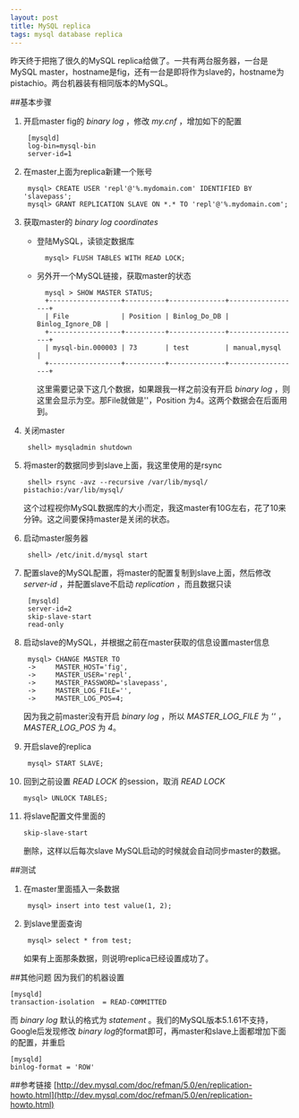 ```yaml
---
layout: post
title: MySQL replica
tags: mysql database replica
---
```

昨天终于把拖了很久的MySQL replica给做了。一共有两台服务器，一台是MySQL master，hostname是fig，还有一台是即将作为slave的，hostname为pistachio。两台机器装有相同版本的MySQL。

##基本步骤


1. 开启master fig的 *binary log* ，修改 *my.cnf* ，增加如下的配置

		[mysqld]
		log-bin=mysql-bin
		server-id=1

2. 在master上面为replica新建一个账号

		mysql> CREATE USER 'repl'@'%.mydomain.com' IDENTIFIED BY 'slavepass';
		mysql> GRANT REPLICATION SLAVE ON *.* TO 'repl'@'%.mydomain.com';

	<!--more-->

3. 获取master的 *binary log coordinates*

	* 登陆MySQL，读锁定数据库

			mysql> FLUSH TABLES WITH READ LOCK;

	* 另外开一个MySQL链接，获取master的状态

			mysql > SHOW MASTER STATUS;
			+------------------+----------+--------------+------------------+
			| File             | Position | Binlog_Do_DB | Binlog_Ignore_DB |
			+------------------+----------+--------------+------------------+
			| mysql-bin.000003 | 73       | test         | manual,mysql     |
			+------------------+----------+--------------+------------------+

		这里需要记录下这几个数据，如果跟我一样之前没有开启
		*binary log* ，则这里会显示为空。那File就做是''，Position
		为4。这两个数据会在后面用到。

4. 关闭master

		shell> mysqladmin shutdown

5. 将master的数据同步到slave上面，我这里使用的是rsync

		shell> rsync -avz --recursive /var/lib/mysql/ pistachio:/var/lib/mysql/

	这个过程视你MySQL数据库的大小而定，我这master有10G左右，花了10来分钟。这之间要保持master是关闭的状态。

6. 启动master服务器

		shell> /etc/init.d/mysql start

7. 配置slave的MySQL配置，将master的配置复制到slave上面，然后修改 *server-id* ，并配置slave不启动 *replication* ，而且数据只读

		[mysqld]
		server-id=2
		skip-slave-start
		read-only

8. 启动slave的MySQL，并根据之前在master获取的信息设置master信息

		mysql> CHANGE MASTER TO
	    ->     MASTER_HOST='fig',
	    ->     MASTER_USER='repl',
	    ->     MASTER_PASSWORD='slavepass',
	    ->     MASTER_LOG_FILE='',
	    ->     MASTER_LOG_POS=4;

	因为我之前master没有开启 *binary log* ，所以 *MASTER_LOG_FILE* 为 *''* ， *MASTER_LOG_POS* 为 *4*。

9. 开启slave的replica

		mysql> START SLAVE;

10. 回到之前设置 *READ LOCK* 的session，取消 *READ LOCK*

		mysql> UNLOCK TABLES;

11. 将slave配置文件里面的

		skip-slave-start

	删除，这样以后每次slave MySQL启动的时候就会自动同步master的数据。


##测试
1. 在master里面插入一条数据

		mysql> insert into test value(1, 2);

2. 到slave里面查询

		mysql> select * from test;

	如果有上面那条数据，则说明replica已经设置成功了。

##其他问题
因为我们的机器设置

	[mysqld]
	transaction-isolation  = READ-COMMITTED

而 *binary log* 默认的格式为 *statement* 。我们的MySQL版本5.1.61不支持，Google后发现修改 *binary log*的format即可，再master和slave上面都增加下面的配置，并重启

	[mysqld]
	binlog-format = 'ROW'

##参考链接
[http://dev.mysql.com/doc/refman/5.0/en/replication-howto.html](http://dev.mysql.com/doc/refman/5.0/en/replication-howto.html)
